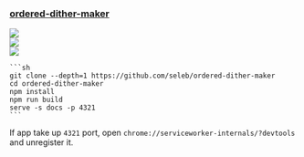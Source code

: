 ### [ordered-dither-maker](https://github.com/seleb/ordered-dither-maker)

![](https://img.shields.io/github/license/seleb/ordered-dither-maker)<br />
[![](https://img.shields.io/github/last-commit/scillidan/ordered-dither-maker/main?label=last%20commit%20(fork))](https://github.com/scillidan/ordered-dither-maker)<br />
![](https://img.shields.io/badge/Vercel-black?style=flat&logo=Vercel&logoColor=white)

````{tab} From source
```sh
git clone --depth=1 https://github.com/seleb/ordered-dither-maker
cd ordered-dither-maker
npm install
npm run build
serve -s docs -p 4321
```
````

If app take up `4321` port, open `chrome://serviceworker-internals/?devtools` and unregister it.